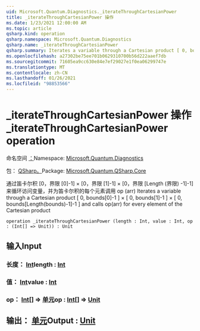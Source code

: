 ```yaml
---
uid: Microsoft.Quantum.Diagnostics._iterateThroughCartesianPower
title: _iterateThroughCartesianPower 操作
ms.date: 1/23/2021 12:00:00 AM
ms.topic: article
qsharp.kind: operation
qsharp.namespace: Microsoft.Quantum.Diagnostics
qsharp.name: _iterateThroughCartesianPower
qsharp.summary: Iterates a variable through a Cartesian product [ 0, bounds[0]-1 ] × [ 0, bounds[1]-1 ] × [ 0, bounds[Length(bounds)-1]-1 ] and calls op(arr) for every element of the Cartesian product
ms.openlocfilehash: a27302be75ee701b0629310700b56d222aaef7db
ms.sourcegitcommit: 71605ea9cc630e84e7ef29027e1f0ea06299747e
ms.translationtype: MT
ms.contentlocale: zh-CN
ms.lasthandoff: 01/26/2021
ms.locfileid: "98853566"
---
```

# <a name="_iteratethroughcartesianpower-operation"></a><span data-ttu-id="3f4fd-102">_iterateThroughCartesianPower 操作</span><span class="sxs-lookup"><span data-stu-id="3f4fd-102">_iterateThroughCartesianPower operation</span></span>

<span data-ttu-id="3f4fd-103">命名空间 [：](xref:Microsoft.Quantum.Diagnostics)</span><span class="sxs-lookup"><span data-stu-id="3f4fd-103">Namespace: [Microsoft.Quantum.Diagnostics](xref:Microsoft.Quantum.Diagnostics)</span></span>

<span data-ttu-id="3f4fd-104">包： [QSharp。](https://nuget.org/packages/Microsoft.Quantum.QSharp.Core)</span><span class="sxs-lookup"><span data-stu-id="3f4fd-104">Package: [Microsoft.Quantum.QSharp.Core](https://nuget.org/packages/Microsoft.Quantum.QSharp.Core)</span></span>


<span data-ttu-id="3f4fd-105">通过笛卡尔积 [0，界限 [0]-1] × [0，界限 [1]-1] × [0，界限 [Length (界限) -1]-1] 来循环访问变量，并为笛卡尔积的每个元素调用 op (arr) </span><span class="sxs-lookup"><span data-stu-id="3f4fd-105">Iterates a variable through a Cartesian product [ 0, bounds[0]-1 ] × [ 0, bounds[1]-1 ] × [ 0, bounds[Length(bounds)-1]-1 ] and calls op(arr) for every element of the Cartesian product</span></span>

```qsharp
operation _iterateThroughCartesianPower (length : Int, value : Int, op : (Int[] => Unit)) : Unit
```


## <a name="input"></a><span data-ttu-id="3f4fd-106">输入</span><span class="sxs-lookup"><span data-stu-id="3f4fd-106">Input</span></span>

### <a name="length--int"></a><span data-ttu-id="3f4fd-107">长度： [Int](xref:microsoft.quantum.lang-ref.int)</span><span class="sxs-lookup"><span data-stu-id="3f4fd-107">length : [Int](xref:microsoft.quantum.lang-ref.int)</span></span>




### <a name="value--int"></a><span data-ttu-id="3f4fd-108">值： [Int](xref:microsoft.quantum.lang-ref.int)</span><span class="sxs-lookup"><span data-stu-id="3f4fd-108">value : [Int](xref:microsoft.quantum.lang-ref.int)</span></span>




### <a name="op--int--unit"></a><span data-ttu-id="3f4fd-109">op： [Int](xref:microsoft.quantum.lang-ref.int)[] => [单元](xref:microsoft.quantum.lang-ref.unit)</span><span class="sxs-lookup"><span data-stu-id="3f4fd-109">op : [Int](xref:microsoft.quantum.lang-ref.int)[] => [Unit](xref:microsoft.quantum.lang-ref.unit)</span></span> 





## <a name="output--unit"></a><span data-ttu-id="3f4fd-110">输出： [单元](xref:microsoft.quantum.lang-ref.unit)</span><span class="sxs-lookup"><span data-stu-id="3f4fd-110">Output : [Unit](xref:microsoft.quantum.lang-ref.unit)</span></span>

